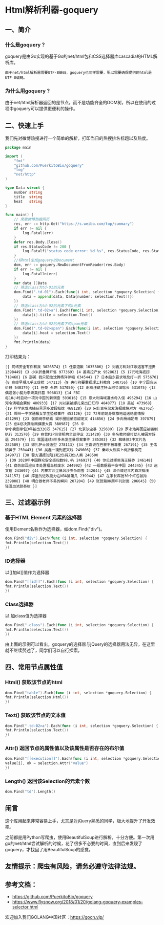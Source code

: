 # Html解析利器-goquery

## 一、简介

### 什么是goquery？

goquery是由Go实现的基于Go的net/html包和CSS选择器库cascadia的HTML解析库。

`由于net/html解析器需要UTF-8编码，goquery也同样需要，所以需要确保提供的html是UTF-8编码。`

### 为什么用goquery？

由于net/html解析器返回的是节点，而不是功能齐全的DOM树，所以在使用的过程中goquery可以提供更便利的操作。

## 二、快速上手

我们先对微博热搜进行一个简单的解析，打印当日的热搜排名标题以及热度。

```go
package main

import (
	"fmt"
	"github.com/PuerkitoBio/goquery"
	"log"
	"net/http"
)

type Data struct {
	number string
	title  string
	heat   string
}

func main() {
	// 爬取微博热搜网页
	res, err := http.Get("https://s.weibo.com/top/summary")
	if err != nil {
		log.Fatal(err)
	}
	defer res.Body.Close()
	if res.StatusCode != 200 {
		log.Fatalf("status code error: %d %s", res.StatusCode, res.Status)
	}
	//将html生成goquery的Document
	dom, err := goquery.NewDocumentFromReader(res.Body)
	if err != nil {
		log.Fatalln(err)
	}
	var data []Data
	// 筛选class为td-01的元素
	dom.Find(".td-01").Each(func(i int, selection *goquery.Selection) {
		data = append(data, Data{number: selection.Text()})
	})
	// 筛选class为td-02的元素下的a元素
	dom.Find(".td-02>a").Each(func(i int, selection *goquery.Selection) {
		data[i].title = selection.Text()
	})
	// 筛选class为td-02的元素下的span元素
	dom.Find(".td-02>span").Each(func(i int, selection *goquery.Selection) {
		data[i].heat = selection.Text()
	})
	fmt.Println(data)
}


```

打印结果为：

```
[{ 网络安全有你有我 3026574} {1 任豪道歉 1635306} {2 刘鑫方称对江歌遇害不担责 1398449} {3 小米折叠屏开售 977369} {4 姜素拉产女 952863} {5 17元吃海底捞 718468} {6 那英 我只配给沈腾杨洋伴唱 634544} {7 日本船东要求埃及打一折 575670} {8 癌症早期几乎无症状 547113} {9 央行称要重视理工科教育 540756} {10 李宁回应天价鞋 540379} {11 任豪 外网 537050} {12 谢楠汪聪主持山河令演唱会 531075} {13 偶遇张小斐为李焕英扫墓 506813} {14 FBI
每10小时启动一项对中国的新调查 503616} {15 意大利海域遭水母入侵 495294} {16 山河令演唱会票价 486933} {17 刘以豪被娜扎亲出口红印 484077} {18 吴前 473968} {19 科学家成功捕获黑洞多波段指纹 468128} {20 宋佳袁咏仪发海报裁掉对方 462762} {21 郑州一中学通报女学生坠楼事件 453126} {22 72年前她身穿旗袍运送绝密情报 451299} {23 张雨绮李柄熹 娱乐圈姐弟恋甜宠文 414856} {24 多肉杨梅奶茶 397879} {25 创4总决赛绘画撑腰大赛 380987} {26 中
学小卖部承包3年拍出320万 347615} {27 北京沙尘暴 325600} {28 罗永浩再回应被强制执行 313570} {29 在营P2P网贷机构全部停业 311420} {30 多名教师殴打幼儿被园方辞退 294579} {31 我国连续4年多未发生暴恐案事件 285303} {32 蜘蛛侠3中文片名 282589} {33 娜扎护士装造型 278113} {34 王霜说在巴黎不被尊重 267191} {35 王佑硕鼻子 250443} {36 吴磊一镜到底哭戏 249606} {37 秦岭大熊猫上树折樱桃花 249071} {38 警方通报沈阳1死2伤持刀伤人案 248500
} {39 2020年中国群众安全感指数98.4% 246917} {40 你见过哪些海王操作 246148} {41 商务部回应日本处置福岛核废水 244992} {42 一组数据看平安中国 244345} {43 赵文瑄 243697} {44 内蒙古沙尘暴风沙夹杂雨雪 242044} {45 油价或迎年内首次搁浅 241157} {46 库里的进攻能力在NBA排第几 239944} {47 在家长群抢30个红包被拘 239808} {48 明白做老师不易的瞬间 207204} {49 张哲瀚OK周年刊封面 206645} {50 轻混血浓颜泰妆 }]
```

## 三、过滤器示例

### 基于HTML Element 元素的选择器

使用Element名称作为选择器，如dom.Find("div")。

```go
dom.Find("div").Each(func (i int, selection *goquery.Selection) {
fmt.Println(selection.Text())
})
```

### ID选择器

以[[加id]]值作为选择器

```go
dom.Find("[[id]]").Each(func (i int, selection *goquery.Selection) {
fmt.Println(selection.Text())
})
```

### Class选择器

以.加class值为选择器

```go
dom.Find(".class").Each(func (i int, selection *goquery.Selection) {
fmt.Println(selection.Text())
})
```

由上面的示例可以看出，goquery的选择器与jQuery的选择器用法无异，在这里就不继续赘述了，同学们可以自行探索。

## 四、常用节点属性值

### Html() 获取该节点的html

```go
dom.Find("table").Each(func (i int, selection *goquery.Selection) {
fmt.Println(selection.Html())
})
```

### Text() 获取该节点的文本值

```go
dom.Find(".td-02>a").Each(func (i int, selection *goquery.Selection) {
fmt.Println(selection.Text())
})
```

### Attr() 返回节点的属性值以及该属性是否存在的布尔值

```go
dom.Find("[[execution]]").Each(func (i int, selection *goquery.Selection) {
value[i], ok = selection.Attr("value")
})
```

### Length() 返回该Selection的元素个数

```go
dom.Find("td").Length()
```

## 闲言

这个库用起来非常容易上手，尤其是对jQuery熟悉的同学，极大地提升了开发效率。

之前都是用Python写爬虫，使用BeautifulSoup进行解析，十分方便。第一次用go的net/html尝试解析的时候，花了很多不必要的时间，直到后来发现了goquery，才找回了用BeautifulSoup的感觉。

## 友情提示：爬虫有风险，请务必遵守法律法规。

## 参考文档：

- https://github.com/PuerkitoBio/goquery
- https://www.flysnow.org/2018/01/20/golang-goquery-examples-selector.html

欢迎加入我们GOLANG中国社区：https://gocn.vip/